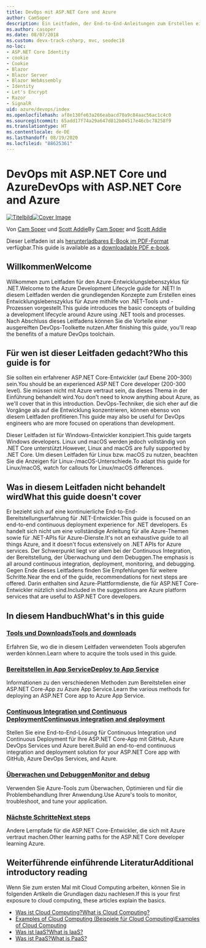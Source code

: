 ```yaml
---
title: DevOps mit ASP.NET Core und Azure
author: CamSoper
description: Ein Leitfaden, der End-to-End-Anleitungen zum Erstellen einer DevOps-Pipeline für eine in Azure gehostete ASP.NET Core-App bereitstellt.
ms.author: casoper
ms.date: 08/07/2018
ms.custom: devx-track-csharp, mvc, seodec18
no-loc:
- ASP.NET Core Identity
- cookie
- Cookie
- Blazor
- Blazor Server
- Blazor WebAssembly
- Identity
- Let's Encrypt
- Razor
- SignalR
uid: azure/devops/index
ms.openlocfilehash: af8e130fe63a266eabacd70a9c84aac56ac1c4c0
ms.sourcegitcommit: 65add17f74a29a647d812b04517e46cbc78258f9
ms.translationtype: HT
ms.contentlocale: de-DE
ms.lasthandoff: 08/19/2020
ms.locfileid: "88625361"
---
```

# <a name="devops-with-aspnet-core-and-azure"></a><span data-ttu-id="efeda-103">DevOps mit ASP.NET Core und Azure</span><span class="sxs-lookup"><span data-stu-id="efeda-103">DevOps with ASP.NET Core and Azure</span></span>

<span data-ttu-id="efeda-104">[![Titelbild](./media/cover-large.png)](https://aka.ms/devopsbook)</span><span class="sxs-lookup"><span data-stu-id="efeda-104">[![Cover Image](./media/cover-large.png)](https://aka.ms/devopsbook)</span></span>

<span data-ttu-id="efeda-105">Von [Cam Soper](https://twitter.com/camsoper) und [Scott Addie](https://twitter.com/scottaddie)</span><span class="sxs-lookup"><span data-stu-id="efeda-105">By [Cam Soper](https://twitter.com/camsoper) and [Scott Addie](https://twitter.com/scottaddie)</span></span>

<span data-ttu-id="efeda-106">Dieser Leitfaden ist als [herunterladbares E-Book im PDF-Format](https://aka.ms/devopsbook) verfügbar.</span><span class="sxs-lookup"><span data-stu-id="efeda-106">This guide is available as a [downloadable PDF e-book](https://aka.ms/devopsbook).</span></span>

## <a name="welcome"></a><span data-ttu-id="efeda-107">Willkommen</span><span class="sxs-lookup"><span data-stu-id="efeda-107">Welcome</span></span> 

<span data-ttu-id="efeda-108">Willkommen zum Leitfaden für den Azure-Entwicklungslebenszyklus für .NET.</span><span class="sxs-lookup"><span data-stu-id="efeda-108">Welcome to the Azure Development Lifecycle guide for .NET!</span></span> <span data-ttu-id="efeda-109">In diesem Leitfaden werden die grundlegenden Konzepte zum Erstellen eines Entwicklungslebenszyklus für Azure mithilfe von .NET-Tools und -Prozessen vorgestellt.</span><span class="sxs-lookup"><span data-stu-id="efeda-109">This guide introduces the basic concepts of building a development lifecycle around Azure using .NET tools and processes.</span></span> <span data-ttu-id="efeda-110">Nach Abschluss dieses Leitfadens können Sie die Vorteile einer ausgereiften DevOps-Toolkette nutzen.</span><span class="sxs-lookup"><span data-stu-id="efeda-110">After finishing this guide, you'll reap the benefits of a mature DevOps toolchain.</span></span>

## <a name="who-this-guide-is-for"></a><span data-ttu-id="efeda-111">Für wen ist dieser Leitfaden gedacht?</span><span class="sxs-lookup"><span data-stu-id="efeda-111">Who this guide is for</span></span>

<span data-ttu-id="efeda-112">Sie sollten ein erfahrener ASP.NET Core-Entwickler (auf Ebene 200–300) sein.</span><span class="sxs-lookup"><span data-stu-id="efeda-112">You should be an experienced ASP.NET Core developer (200-300 level).</span></span> <span data-ttu-id="efeda-113">Sie müssen nicht mit Azure vertraut sein, da dieses Thema in der Einführung behandelt wird.</span><span class="sxs-lookup"><span data-stu-id="efeda-113">You don't need to know anything about Azure, as we'll cover that in this introduction.</span></span> <span data-ttu-id="efeda-114">DevOps-Techniker, die sich eher auf die Vorgänge als auf die Entwicklung konzentrieren, können ebenso von diesem Leitfaden profitieren.</span><span class="sxs-lookup"><span data-stu-id="efeda-114">This guide may also be useful for DevOps engineers who are more focused on operations than development.</span></span>

<span data-ttu-id="efeda-115">Dieser Leitfaden ist für Windows-Entwickler konzipiert.</span><span class="sxs-lookup"><span data-stu-id="efeda-115">This guide targets Windows developers.</span></span> <span data-ttu-id="efeda-116">Linux und macOS werden jedoch vollständig von .NET Core unterstützt.</span><span class="sxs-lookup"><span data-stu-id="efeda-116">However, Linux and macOS are fully supported by .NET Core.</span></span> <span data-ttu-id="efeda-117">Um diesen Leitfaden für Linux bzw. macOS zu nutzen, beachten Sie die Anzeigen für Linux-/macOS-Unterschiede.</span><span class="sxs-lookup"><span data-stu-id="efeda-117">To adapt this guide for Linux/macOS, watch for callouts for Linux/macOS differences.</span></span>

## <a name="what-this-guide-doesnt-cover"></a><span data-ttu-id="efeda-118">Was in diesem Leitfaden nicht behandelt wird</span><span class="sxs-lookup"><span data-stu-id="efeda-118">What this guide doesn't cover</span></span>

<span data-ttu-id="efeda-119">Er bezieht sich auf eine kontinuierliche End-to-End-Bereitstellungserfahrung für .NET-Entwickler.</span><span class="sxs-lookup"><span data-stu-id="efeda-119">This guide is focused on an end-to-end continuous deployment experience for .NET developers.</span></span> <span data-ttu-id="efeda-120">Es handelt sich nicht um eine vollständige Anleitung für alle Azure-Themen sowie für .NET-APIs für Azure-Dienste.</span><span class="sxs-lookup"><span data-stu-id="efeda-120">It's not an exhaustive guide to all things Azure, and it doesn't focus extensively on .NET APIs for Azure services.</span></span> <span data-ttu-id="efeda-121">Der Schwerpunkt liegt vor allem bei der Continuous Integration, der Bereitstellung, der Überwachung und dem Debuggen.</span><span class="sxs-lookup"><span data-stu-id="efeda-121">The emphasis is all around continuous integration, deployment, monitoring, and debugging.</span></span> <span data-ttu-id="efeda-122">Gegen Ende dieses Leitfadens finden Sie Empfehlungen für weitere Schritte.</span><span class="sxs-lookup"><span data-stu-id="efeda-122">Near the end of the guide, recommendations for next steps are offered.</span></span> <span data-ttu-id="efeda-123">Darin enthalten sind Azure-Plattformdienste, die für ASP.NET Core-Entwickler nützlich sind.</span><span class="sxs-lookup"><span data-stu-id="efeda-123">Included in the suggestions are Azure platform services that are useful to ASP.NET Core developers.</span></span>

## <a name="whats-in-this-guide"></a><span data-ttu-id="efeda-124">In diesem Handbuch</span><span class="sxs-lookup"><span data-stu-id="efeda-124">What's in this guide</span></span>

### <a name="tools-and-downloads"></a>[<span data-ttu-id="efeda-125">Tools und Downloads</span><span class="sxs-lookup"><span data-stu-id="efeda-125">Tools and downloads</span></span>](xref:azure/devops/tools-and-downloads)

<span data-ttu-id="efeda-126">Erfahren Sie, wo die in diesem Leitfaden verwendeten Tools abgerufen werden können.</span><span class="sxs-lookup"><span data-stu-id="efeda-126">Learn where to acquire the tools used in this guide.</span></span>

### <a name="deploy-to-app-service"></a>[<span data-ttu-id="efeda-127">Bereitstellen in App Service</span><span class="sxs-lookup"><span data-stu-id="efeda-127">Deploy to App Service</span></span>](xref:azure/devops/deploy-to-app-service)

<span data-ttu-id="efeda-128">Informationen zu den verschiedenen Methoden zum Bereitstellen einer ASP.NET Core-App zu Azure App Service.</span><span class="sxs-lookup"><span data-stu-id="efeda-128">Learn the various methods for deploying an ASP.NET Core app to Azure App Service.</span></span>

### <a name="continuous-integration-and-deployment"></a>[<span data-ttu-id="efeda-129">Continuous Integration und Continuous Deployment</span><span class="sxs-lookup"><span data-stu-id="efeda-129">Continuous integration and deployment</span></span>](xref:azure/devops/cicd)

<span data-ttu-id="efeda-130">Stellen Sie eine End-to-End-Lösung für Continuous Integration und Continuous Deployment für Ihre ASP.NET Core-App mit GitHub, Azure DevOps Services und Azure bereit.</span><span class="sxs-lookup"><span data-stu-id="efeda-130">Build an end-to-end continuous integration and deployment solution for your ASP.NET Core app with GitHub, Azure DevOps Services, and Azure.</span></span>

### <a name="monitor-and-debug"></a>[<span data-ttu-id="efeda-131">Überwachen und Debuggen</span><span class="sxs-lookup"><span data-stu-id="efeda-131">Monitor and debug</span></span>](xref:azure/devops/monitor)

<span data-ttu-id="efeda-132">Verwenden Sie Azure-Tools zum Überwachen, Optimieren und für die Problembehandlung Ihrer Anwendung.</span><span class="sxs-lookup"><span data-stu-id="efeda-132">Use Azure's tools to monitor, troubleshoot, and tune your application.</span></span>

### <a name="next-steps"></a>[<span data-ttu-id="efeda-133">Nächste Schritte</span><span class="sxs-lookup"><span data-stu-id="efeda-133">Next steps</span></span>](xref:azure/devops/next-steps)

<span data-ttu-id="efeda-134">Andere Lernpfade für die ASP.NET Core-Entwickler, die sich mit Azure vertraut machen.</span><span class="sxs-lookup"><span data-stu-id="efeda-134">Other learning paths for the ASP.NET Core developer learning Azure.</span></span>

## <a name="additional-introductory-reading"></a><span data-ttu-id="efeda-135">Weiterführende einführende Literatur</span><span class="sxs-lookup"><span data-stu-id="efeda-135">Additional introductory reading</span></span>

<span data-ttu-id="efeda-136">Wenn Sie zum ersten Mal mit Cloud Computing arbeiten, können Sie in folgenden Artikeln die Grundlagen dazu nachlesen.</span><span class="sxs-lookup"><span data-stu-id="efeda-136">If this is your first exposure to cloud computing, these articles explain the basics.</span></span>

* [<span data-ttu-id="efeda-137">Was ist Cloud Computing?</span><span class="sxs-lookup"><span data-stu-id="efeda-137">What is Cloud Computing?</span></span>](https://azure.microsoft.com/overview/what-is-cloud-computing/)
* [<span data-ttu-id="efeda-138">Examples of Cloud Computing (Beispiele für Cloud Computing)</span><span class="sxs-lookup"><span data-stu-id="efeda-138">Examples of Cloud Computing</span></span>](https://azure.microsoft.com/overview/examples-of-cloud-computing/)
* [<span data-ttu-id="efeda-139">Was ist IaaS?</span><span class="sxs-lookup"><span data-stu-id="efeda-139">What is IaaS?</span></span>](https://azure.microsoft.com/overview/what-is-iaas/)
* [<span data-ttu-id="efeda-140">Was ist PaaS?</span><span class="sxs-lookup"><span data-stu-id="efeda-140">What is PaaS?</span></span>](https://azure.microsoft.com/overview/what-is-paas/)
